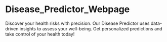 # Disease_Predictor_Webpage
Discover your health risks with precision. Our Disease Predictor uses data-driven insights to assess your well-being. Get personalized predictions and take control of your health today!
